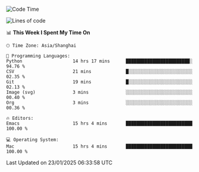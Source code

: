 <!--START_SECTION:waka-->
![Code Time](http://img.shields.io/badge/Code%20Time-2%2C493%20hrs%2030%20mins-blue)

![Lines of code](https://img.shields.io/badge/From%20Hello%20World%20I%27ve%20Written-310.0%20thousand%20lines%20of%20code-blue)

📊 **This Week I Spent My Time On** 

```text
🕑︎ Time Zone: Asia/Shanghai

💬 Programming Languages: 
Python                   14 hrs 17 mins      ████████████████████████░   94.76 % 
CSV                      21 mins             █░░░░░░░░░░░░░░░░░░░░░░░░   02.35 % 
Git                      19 mins             █░░░░░░░░░░░░░░░░░░░░░░░░   02.13 % 
Image (svg)              3 mins              ░░░░░░░░░░░░░░░░░░░░░░░░░   00.40 % 
Org                      3 mins              ░░░░░░░░░░░░░░░░░░░░░░░░░   00.36 % 

🔥 Editors: 
Emacs                    15 hrs 4 mins       █████████████████████████   100.00 % 

💻 Operating System: 
Mac                      15 hrs 4 mins       █████████████████████████   100.00 % 
```


 Last Updated on 23/01/2025 06:33:58 UTC
<!--END_SECTION:waka-->
